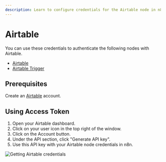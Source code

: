 ```yaml
---
description: Learn to configure credentials for the Airtable node in n8n
---
```


# Airtable

You can use these credentials to authenticate the following nodes with Airtable.
- [Airtable](../../nodes-library/nodes/Airtable/README.md)
- [Airtable Trigger](../../nodes-library/trigger-nodes/AirtableTrigger/README.md)

## Prerequisites

Create an [Airtable](https://airtable.com/) account.

## Using Access Token

1. Open your Airtable dashboard.
2. Click on your user icon in the top right of the window.
3. Click on the Account button.
4. Under the API section, click "Generate API key".
5. Use this API key with your Airtable node credentials in n8n.


![Getting Airtable credentials](./using-access-token.gif)
